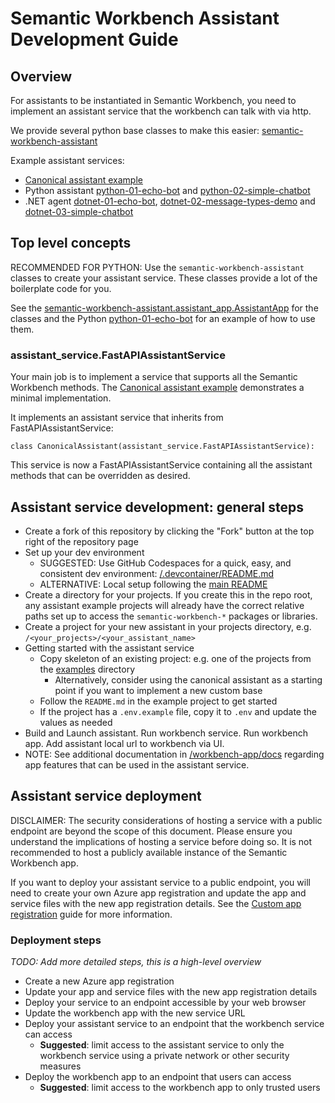 # Semantic Workbench Assistant Development Guide

## Overview

For assistants to be instantiated in Semantic Workbench, you need to implement an assistant service that the workbench can talk with via http.

We provide several python base classes to make this easier: [semantic-workbench-assistant](../libraries/python/semantic-workbench-assistant/README.md)

Example assistant services:

- [Canonical assistant example](../libraries/python/semantic-workbench-assistant/semantic_workbench_assistant/canonical.py)
- Python assistant [python-01-echo-bot](../examples/python/python-01-echo-bot/README.md) and [python-02-simple-chatbot](../examples/python/python-02-simple-chatbot/README.md)
- .NET agent [dotnet-01-echo-bot](../examples/dotnet/dotnet-01-echo-bot/README.md), [dotnet-02-message-types-demo](../examples/dotnet/dotnet-02-message-types-demo/README.md) and [dotnet-03-simple-chatbot](../examples/dotnet/dotnet-03-simple-chatbot/README.md)

## Top level concepts

RECOMMENDED FOR PYTHON: Use the `semantic-workbench-assistant` classes to create your assistant service. These classes provide a lot of the boilerplate code for you.

See the [semantic-workbench-assistant.assistant_app.AssistantApp](../libraries/python/semantic-workbench-assistant/semantic_workbench_assistant/assistant_app/assistant.py) for the classes
and the Python [python-01-echo-bot](../examples/python/python-01-echo-bot/README.md) for an example of how to use them.

### assistant_service.FastAPIAssistantService

Your main job is to implement a service that supports all the Semantic Workbench methods. The [Canonical assistant example](../libraries/python/semantic-workbench-assistant/semantic_workbench_assistant/canonical.py) demonstrates a minimal implementation.

It implements an assistant service that inherits from FastAPIAssistantService:

`class CanonicalAssistant(assistant_service.FastAPIAssistantService):`

This service is now a FastAPIAssistantService containing all the assistant methods that can be overridden as desired.

## Assistant service development: general steps

- Create a fork of this repository by clicking the "Fork" button at the top right of the repository page
- Set up your dev environment
  - SUGGESTED: Use GitHub Codespaces for a quick, easy, and consistent dev
    environment: [/.devcontainer/README.md](../.devcontainer/README.md)
  - ALTERNATIVE: Local setup following the [main README](../README.md#quick-start---local-development-environment)
- Create a directory for your projects. If you create this in the repo root, any assistant example projects will already have the correct relative paths set up to access the `semantic-workbench-*` packages or libraries.
- Create a project for your new assistant in your projects directory, e.g. `/<your_projects>/<your_assistant_name>`
- Getting started with the assistant service
  - Copy skeleton of an existing project: e.g. one of the projects from the [examples](../examples) directory
    - Alternatively, consider using the canonical assistant as a starting point if you want to implement a new custom base
  - Follow the `README.md` in the example project to get started
  - If the project has a `.env.example` file, copy it to `.env` and update the values as needed
- Build and Launch assistant. Run workbench service. Run workbench app. Add assistant local url to workbench via UI.
- NOTE: See additional documentation in [/workbench-app/docs](../workbench-app/docs/) regarding app features that can be used in the assistant service.

## Assistant service deployment

DISCLAIMER: The security considerations of hosting a service with a public endpoint are beyond the scope of this document. Please ensure you understand the implications of hosting a service before doing so. It is not recommended to host a publicly available instance of the Semantic Workbench app.

If you want to deploy your assistant service to a public endpoint, you will need to create your own Azure app registration and update the app and service files with the new app registration details. See the [Custom app registration](../docs/CUSTOM_APP_REGISTRATION.md) guide for more information.

### Deployment steps

_TODO: Add more detailed steps, this is a high-level overview_

- Create a new Azure app registration
- Update your app and service files with the new app registration details
- Deploy your service to an endpoint accessible by your web browser
- Update the workbench app with the new service URL
- Deploy your assistant service to an endpoint that the workbench service can access
  - **Suggested**: limit access to the assistant service to only the workbench service using a private network or other security measures
- Deploy the workbench app to an endpoint that users can access
  - **Suggested**: limit access to the workbench app to only trusted users
